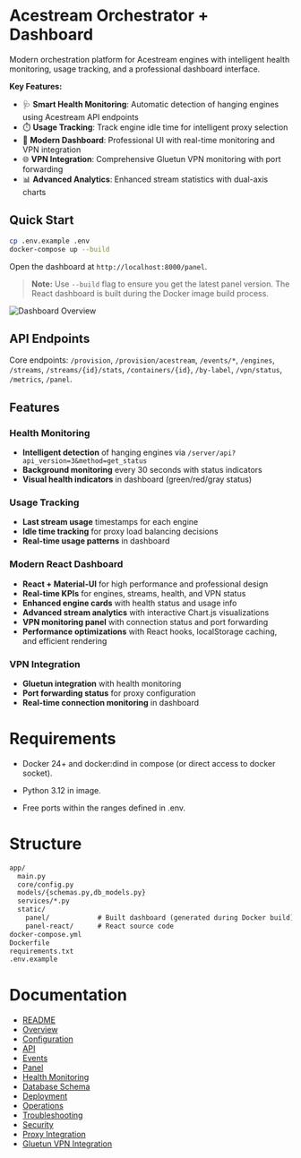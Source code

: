 # Acestream Orchestrator + Dashboard

Modern orchestration platform for Acestream engines with intelligent health monitoring, usage tracking, and a professional dashboard interface.

**Key Features:**
- 🩺 **Smart Health Monitoring**: Automatic detection of hanging engines using Acestream API endpoints
- ⏱️ **Usage Tracking**: Track engine idle time for intelligent proxy selection
- 🎨 **Modern Dashboard**: Professional UI with real-time monitoring and VPN integration
- 🌐 **VPN Integration**: Comprehensive Gluetun VPN monitoring with port forwarding
- 📊 **Advanced Analytics**: Enhanced stream statistics with dual-axis charts

## Quick Start

```bash
cp .env.example .env
docker-compose up --build
```

Open the dashboard at `http://localhost:8000/panel`.

> **Note:** Use `--build` flag to ensure you get the latest panel version. The React dashboard is built during the Docker image build process.

![Dashboard Overview](docs/images/dashboard_overview.png)

## API Endpoints

Core endpoints: `/provision`, `/provision/acestream`, `/events/*`, `/engines`, `/streams`, `/streams/{id}/stats`, `/containers/{id}`, `/by-label`, `/vpn/status`, `/metrics`, `/panel`.

## Features

### Health Monitoring
- **Intelligent detection** of hanging engines via `/server/api?api_version=3&method=get_status`
- **Background monitoring** every 30 seconds with status indicators
- **Visual health indicators** in dashboard (green/red/gray status)

### Usage Tracking
- **Last stream usage** timestamps for each engine
- **Idle time tracking** for proxy load balancing decisions
- **Real-time usage patterns** in dashboard

### Modern React Dashboard
- **React + Material-UI** for high performance and professional design
- **Real-time KPIs** for engines, streams, health, and VPN status
- **Enhanced engine cards** with health status and usage info
- **Advanced stream analytics** with interactive Chart.js visualizations
- **VPN monitoring panel** with connection status and port forwarding
- **Performance optimizations** with React hooks, localStorage caching, and efficient rendering

### VPN Integration
- **Gluetun integration** with health monitoring
- **Port forwarding status** for proxy configuration
- **Real-time connection monitoring** in dashboard

# Requirements

 - Docker 24+ and docker:dind in compose (or direct access to docker socket).

 - Python 3.12 in image.

 - Free ports within the ranges defined in .env.

# Structure

```md
app/
  main.py
  core/config.py
  models/{schemas.py,db_models.py}
  services/*.py
  static/
    panel/            # Built dashboard (generated during Docker build)
    panel-react/      # React source code
docker-compose.yml
Dockerfile
requirements.txt
.env.example
```

# Documentation
* [README](README.md)
* [Overview](docs/OVERVIEW.md)
* [Configuration](docs/CONFIG.md)
* [API](docs/API.md)
* [Events](docs/EVENTS.md)
* [Panel](docs/PANEL.md)
* [Health Monitoring](docs/HEALTH_MONITORING.md)
* [Database Schema](docs/DB_SCHEMA.md)
* [Deployment](docs/DEPLOY.md)
* [Operations](docs/OPERATIONS.md)
* [Troubleshooting](docs/TROUBLESHOOTING.md)
* [Security](docs/SECURITY.md)
* [Proxy Integration](docs/PROXY_INTEGRATION.md)
* [Gluetun VPN Integration](docs/GLUETUN_INTEGRATION.md)


